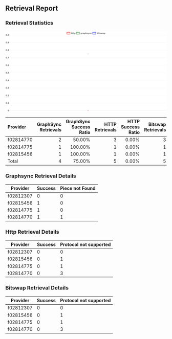 ## Retrieval Report
### Retrieval Statistics
<img src="https://raw.githubusercontent.com/data-preservation-programs/filplus-checker-assets/main/filecoin-project/filecoin-plus-large-datasets/issues/2221/1697619222167.png"/>

| Provider  | GraphSync Retrievals | GraphSync Success Ratio | HTTP Retrievals | HTTP Success Ratio | Bitswap Retrievals | Bitswap Success Ratio |
| :-------- | -------------------: | ----------------------: | --------------: | -----------------: | -----------------: | --------------------: |
| f02814770 |                    2 |                  50.00% |               3 |              0.00% |                  3 |                 0.00% |
| f02814775 |                    1 |                 100.00% |               1 |              0.00% |                  1 |                 0.00% |
| f02815456 |                    1 |                 100.00% |               1 |              0.00% |                  1 |                 0.00% |
| Total     |                    4 |                  75.00% |               5 |              0.00% |                  5 |                 0.00% |

### Graphsync Retrieval Details
| Provider  | Success | Piece not Found |
| --------- | ------- | --------------- |
| f02812307 | 0       | 0               |
| f02815456 | 1       | 0               |
| f02814775 | 1       | 0               |
| f02814770 | 1       | 1               |

### Http Retrieval Details
| Provider  | Success | Protocol not supported |
| --------- | ------- | ---------------------- |
| f02812307 | 0       | 0                      |
| f02815456 | 0       | 1                      |
| f02814775 | 0       | 1                      |
| f02814770 | 0       | 3                      |

### Bitswap Retrieval Details
| Provider  | Success | Protocol not supported |
| --------- | ------- | ---------------------- |
| f02812307 | 0       | 0                      |
| f02815456 | 0       | 1                      |
| f02814775 | 0       | 1                      |
| f02814770 | 0       | 3                      |
